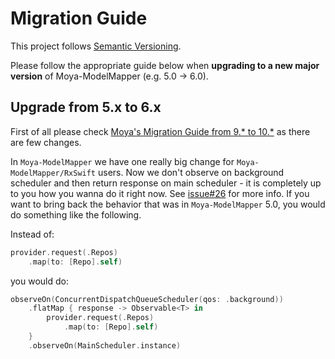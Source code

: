 # Migration Guide

This project follows [Semantic Versioning](http://semver.org).

Please follow the appropriate guide below when **upgrading to a new major version** of Moya-ModelMapper (e.g. 5.0 -> 6.0).

## Upgrade from 5.x to 6.x
First of all please check [Moya's Migration Guide from 9.* to 10.*](https://github.com/Moya/Moya/blob/10.0.0-dev/docs/MigrationGuides/migration_9_to_10.md) as there are few changes. 

In `Moya-ModelMapper` we have one really big change for `Moya-ModelMapper/RxSwift` users. Now we don't observe on background scheduler and then return response on main scheduler - it is completely up to you how you wanna do it right now. See [issue#26](https://github.com/sunshinejr/Moya-ModelMapper/issues/26) for more info. If you want to bring back the behavior that was in `Moya-ModelMapper` 5.0, you would do something like the following. 

Instead of:
```swift
provider.request(.Repos)
    .map(to: [Repo].self)
```

you would do:
```swift
observeOn(ConcurrentDispatchQueueScheduler(qos: .background))
    .flatMap { response -> Observable<T> in
        provider.request(.Repos)
            .map(to: [Repo].self)
    }
    .observeOn(MainScheduler.instance)
```
